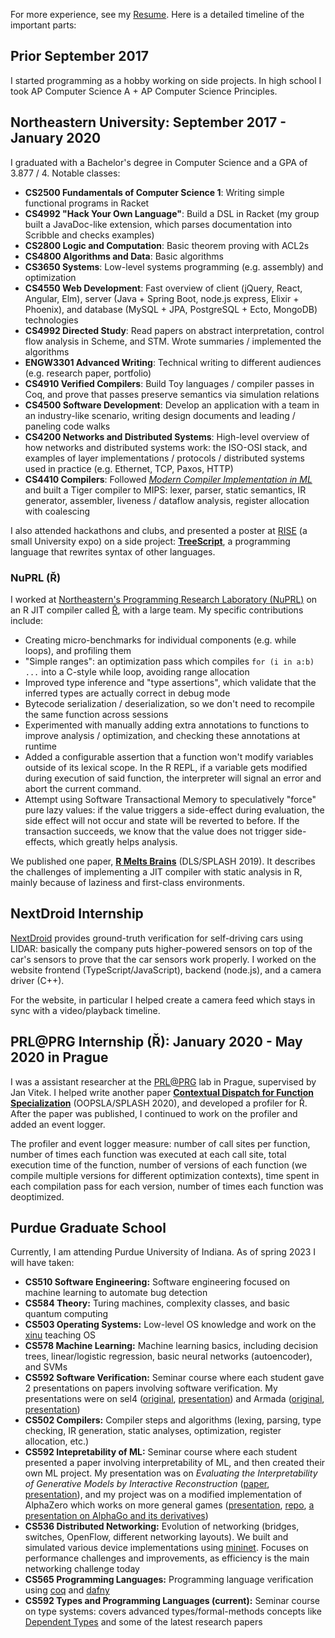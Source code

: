 For more experience, see my [Resume](/Resume.pdf). Here is a detailed timeline of the important parts:

## Prior September 2017

I started programming as a hobby working on side projects. In high school I took AP Computer Science A + AP Computer Science Principles.

## Northeastern University: September 2017 - January 2020

I graduated with a Bachelor's degree in Computer Science and a GPA of 3.877 / 4. Notable classes:

- **CS2500 Fundamentals of Computer Science 1**: Writing simple functional programs in Racket
- **CS4992 "Hack Your Own Language"**: Build a DSL in Racket (my group built a JavaDoc-like extension, which parses documentation into Scribble and checks examples)
- **CS2800 Logic and Computation**: Basic theorem proving with ACL2s
- **CS4800 Algorithms and Data**: Basic algorithms
- **CS3650 Systems**: Low-level systems programming (e.g. assembly) and optimization
- **CS4550 Web Development**: Fast overview of client (jQuery, React, Angular, Elm), server (Java + Spring Boot, node.js express, Elixir + Phoenix), and database (MySQL + JPA, PostgreSQL + Ecto, MongoDB) technologies
- **CS4992 Directed Study**: Read papers on abstract interpretation, control flow analysis in Scheme, and STM. Wrote summaries / implemented the algorithms
- **ENGW3301 Advanced Writing**: Technical writing to different audiences (e.g. research paper, portfolio)
- **CS4910 Verified Compilers**: Build Toy languages / compiler passes in Coq, and prove that passes preserve semantics via simulation relations
- **CS4500 Software Development**: Develop an application with a team in an industry-like scenario, writing design documents and leading / paneling code walks
- **CS4200 Networks and Distributed Systems**: High-level overview of how networks and distributed systems work: the ISO-OSI stack, and examples of layer implementations / protocols / distributed systems used in practice (e.g. Ethernet, TCP, Paxos, HTTP)
- **CS4410 Compilers**: Followed *[Modern Compiler Implementation in ML](https://www.amazon.com/Modern-Compiler-Implementation-Andrew-Appel-ebook/dp/B00D2WQAE8)* and built a Tiger compiler to MIPS: lexer, parser, static semantics, IR generator, assembler, liveness / dataflow analysis, register allocation with coalescing

I also attended hackathons and clubs, and presented a poster at [RISE](https://www.northeastern.edu/rise/) (a small University expo) on a side project: [**TreeScript**](https://github.com/jakobeha/treescript), a programming language that rewrites syntax of other languages.

### NuPRL (Ř)

I worked at [Northeastern's Programming Research Laboratory (NuPRL)](http://prl.ccs.neu.edu/) on an R JIT compiler called [Ř](https://github.com/reactorlabs/rir), with a large team. My specific contributions include:

- Creating micro-benchmarks for individual components (e.g. while loops), and profiling them
- "Simple ranges": an optimization pass which compiles `for (i in a:b) ...` into a C-style while loop, avoiding range allocation
- Improved type inference and "type assertions", which validate that the inferred types are actually correct in debug mode
- Bytecode serialization / deserialization, so we don't need to recompile the same function across sessions
- Experimented with manually adding extra annotations to functions to improve analysis / optimization, and checking these annotations at runtime
- Added a configurable assertion that a function won't modify variables outside of its lexical scope. In the R REPL, if a variable gets modified during execution of said function, the interpreter will signal an error and abort the current command.
- Attempt using Software Transactional Memory to speculatively "force" pure lazy values: if the value triggers a side-effect during evaluation, the side effect will not occur and state will be reverted to before. If the transaction succeeds, we know that the value does not trigger side-effects, which greatly helps analysis.

We published one paper, **[R Melts Brains](https://arxiv.org/abs/1907.05118)** (DLS/SPLASH 2019). It describes the challenges of implementing a JIT compiler with static analysis in R, mainly because of laziness and first-class environments.

## NextDroid Internship

[NextDroid](https://nextdroid.com/) provides ground-truth verification for self-driving cars using LIDAR: basically the company puts higher-powered sensors on top of the car's sensors to prove that the car sensors work properly. I worked on the website frontend (TypeScript/JavaScript), backend (node.js), and a camera driver (C++).

For the website, in particular I helped create a camera feed which stays in sync with a video/playback timeline.

## PRL@PRG Internship (Ř): January 2020 - May 2020 in Prague

I was a assistant researcher at the [<PRL@PRG>](https://prl-prg.github.io/) lab in Prague, supervised by Jan Vitek. I helped write another paper **[Contextual Dispatch for Function Specialization](http://janvitek.org/pubs/oopsla20-cd.pdf)** (OOPSLA/SPLASH 2020), and developed a profiler for Ř. After the paper was published, I continued to work on the profiler and added an event logger.

The profiler and event logger measure: number of call sites per function, number of times each function was executed at each call site, total execution time of the function, number of versions of each function (we compile multiple versions for different optimization contexts), time spent in each compilation pass for each version, number of times each function was deoptimized.

## Purdue Graduate School

Currently, I am attending Purdue University of Indiana. As of spring 2023 I will have taken:

- **CS510 Software Engineering:** Software engineering focused on machine learning to automate bug detection
- **CS584 Theory:** Turing machines, complexity classes, and basic quantum computing
- **CS503 Operating Systems:** Low-level OS knowledge and work on the [xinu](https://xinu.cs.purdue.edu/) teaching OS
- **CS578 Machine Learning:** Machine learning basics, including decision trees, linear/logistic regression, basic neural networks (autoencoder), and SVMs
- **CS592 Software Verification:** Seminar course where each student gave 2 presentations on papers involving software verification. My presentations were on sel4 ([original](http://web1.cs.columbia.edu/~junfeng/09fa-e6998/papers/sel4.pdf), [presentation](https://docs.google.com/presentation/d/1Cgm3cl_Gif4f-0eH8EJ5QqVfMcyiubmEbs0kUnBK8Vo/view
  )) and Armada ([original](https://www.microsoft.com/en-us/research/publication/armada-low-effort-verification-of-high-performance-concurrent-programs/), [presentation](https://docs.google.com/presentation/d/1maUgRxwgRZFYOwerFPz93Cy9lTQOTWJFiLqqCIOmdZM/view))
- **CS502 Compilers:** Compiler steps and algorithms (lexing, parsing, type checking, IR generation, static analyses, optimization, register allocation, etc.)
- **CS592 Intepretability of ML:** Seminar course where each student presented a paper involving interpretability of ML, and then created their own ML project. My presentation was on *Evaluating the Interpretability of Generative Models by Interactive Reconstruction* ([paper](https://arxiv.org/pdf/2102.01264), [presentation](https://docs.google.com/presentation/d/1NcmwGHCLBI81ssHzHllBpjRU_mrTM_xVs2A5dl49ALY/view)), and my project was on a modified implementation of AlphaZero which works on more general games ([presentation](https://docs.google.com/presentation/d/1ktt_2jE_DIQh3v-QaaWQfa3SbtFmu-c-LJC9pKUUkX8/view), [repo](https://github.com/Jakobeha/cge-ai), [a presentation on AlphaGo and its derivatives](https://docs.google.com/presentation/d/134bZdCOJR_RqtQYQ0bZaiAQbjQEjWe5V-gmtI5EBvPg/view))
- **CS536 Distributed Networking:** Evolution of networking (bridges, switches, OpenFlow, different networking layouts). We built and simulated various device implementations using [mininet](http://mininet.org/). Focuses on performance challenges and improvements, as efficiency is the main networking challenge today
- **CS565 Programming Languages:** Programming language verification using [coq](https://coq.inria.fr/) and [dafny](https://www.microsoft.com/en-us/research/project/dafny-a-language-and-program-verifier-for-functional-correctness/)
- **CS592 Types and Programming Languages (current):** Seminar course on type systems: covers advanced types/formal-methods concepts like [Dependent Types](https://en.wikipedia.org/wiki/Dependent_type) and some of the latest research papers
